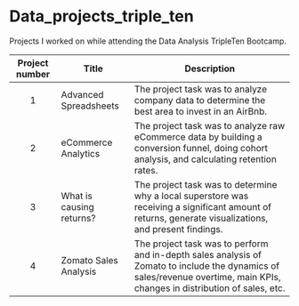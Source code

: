 # Data_projects_triple_ten

Projects I worked on while attending the Data Analysis TripleTen Bootcamp.


| Project number | Title | Description |
| :-----------: | ----------- |----------- |
| 1 | Advanced Spreadsheets| The project task was to analyze company data to determine the best area to invest in an AirBnb. |
| 2 | eCommerce Analytics| The project task was to analyze raw eCommerce data by building a conversion funnel, doing cohort analysis, and calculating retention rates. |
| 3 | What is causing returns? | The project task was to determine why a local superstore was receiving a significant amount of returns, generate visualizations, and present findings. |
| 4 | Zomato Sales Analysis | The project task was to perform and in-depth sales analysis of Zomato to include the dynamics of sales/revenue overtime, main KPIs, changes in distribution of sales, etc. |

